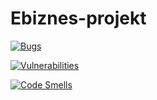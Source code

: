 # Ebiznes-projekt
[![Bugs](https://sonarcloud.io/api/project_badges/measure?project=MonikaWielgus_Ebiznes-projekt&metric=bugs)](https://sonarcloud.io/summary/new_code?id=MonikaWielgus_Ebiznes-projekt)

[![Vulnerabilities](https://sonarcloud.io/api/project_badges/measure?project=MonikaWielgus_Ebiznes-projekt&metric=vulnerabilities)](https://sonarcloud.io/summary/new_code?id=MonikaWielgus_Ebiznes-projekt)

[![Code Smells](https://sonarcloud.io/api/project_badges/measure?project=MonikaWielgus_Ebiznes-projekt&metric=code_smells)](https://sonarcloud.io/summary/new_code?id=MonikaWielgus_Ebiznes-projekt)
